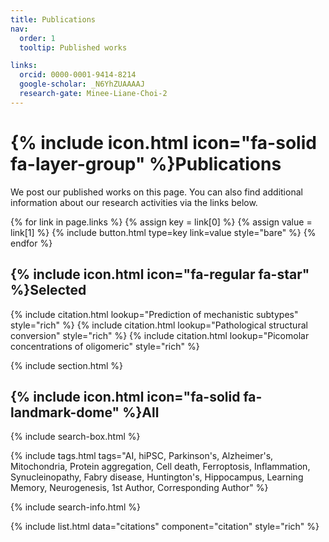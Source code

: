 ```yaml
---
title: Publications
nav:
  order: 1
  tooltip: Published works

links:  
  orcid: 0000-0001-9414-8214
  google-scholar: _N6YhZUAAAAJ
  research-gate: Minee-Liane-Choi-2
---
```


# {% include icon.html icon="fa-solid fa-layer-group" %}Publications

We post our published works on this page. You can also find additional information about our research activities via the links below.

{% for link in page.links %}
    {% assign key = link[0] %}
    {% assign value = link[1] %}
    {% include button.html type=key link=value style="bare" %}
{% endfor %}

## {% include icon.html icon="fa-regular fa-star" %}Selected

{% include citation.html lookup="Prediction of mechanistic subtypes" style="rich" %}
{% include citation.html lookup="Pathological structural conversion" style="rich" %}
{% include citation.html lookup="Picomolar concentrations of oligomeric" style="rich" %}

{% include section.html %}

## {% include icon.html icon="fa-solid fa-landmark-dome" %}All

{% include search-box.html %}

{% include tags.html tags="AI, hiPSC, Parkinson's, Alzheimer's, Mitochondria, Protein aggregation, Cell death, Ferroptosis, Inflammation, Synucleinopathy, Fabry disease, Huntington's, Hippocampus, Learning Memory, Neurogenesis, 1st Author, Corresponding Author" %}

{% include search-info.html %}

{% include list.html data="citations" component="citation" style="rich" %}
